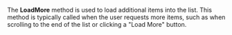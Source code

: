The **LoadMore** method is used to load additional items into the list. This method is typically called when the user requests more items, such as when scrolling to the end of the list or clicking a "Load More" button.